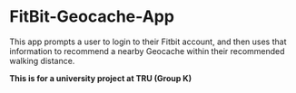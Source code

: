 # FitBit-Geocache-App
This app prompts a user to login to their Fitbit account, and then uses that information to recommend a nearby Geocache within their recommended walking distance. 

**This is for a university project at TRU (Group K)**
